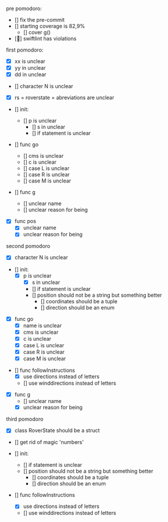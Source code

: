 pre pomodoro: 
- [] fix the pre-commit 
- [] starting coverage is 82,9%  
    - [] cover g()
- [🚧] swiftlint has violations
    

first pomodoro: 
- [x] xx is unclear
- [x] yy in unclear
- [x] dd in unclear
- [] character N is unclear
- [X] rs = roverstate = abreviations are        unclear
- [] init:
  - [] p is unclear
    - [] s in unclear
    - [] if statement is unclear

- [] func go
    - [] cms is unclear
    - [] c is unclear
    - [] case L is unclear
    - [] case R is unclear
    - [] case M is unclear
    
- [] func g
    - [] unclear name 
    - [] unclear reason for being
    
- [X] func pos
    - [X] unclear name
    - [X] unclear reason for being

second pomodoro
- [x] character N is unclear
- [] init:
  - [x] p is unclear
    - [x] s in unclear
    - [] if statement is unclear
    - [] position should not be a string but something better
        - [] coordinates should be a tuple
        - [] direction should be an enum

- [x] func go
    - [x] name is unclear
    - [x] cms is unclear
    - [x] c is unclear
    - [x] case L is unclear
    - [x] case R is unclear
    - [x] case M is unclear
    
- [] func followInstructions 
    - [x] use directions instead of letters
    - [] use winddirections instead of letters 
    
- [x] func g
    - [] unclear name 
    - [x] unclear reason for being
    
third pomodoro    
- [x] class RoverState should be a struct
- [] get rid of magic 'numbers'

- [] init:
    - [] if statement is unclear
    - [] position should not be a string but something better
        - [] coordinates should be a tuple
        - [] direction should be an enum

- [] func followInstructions 
    - [x] use directions instead of letters
    - [] use winddirections instead of letters 
